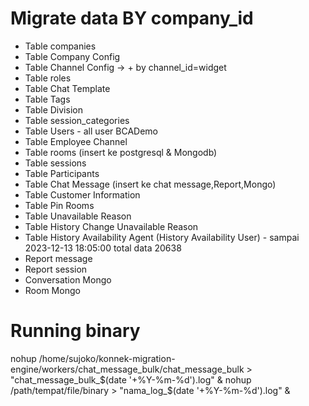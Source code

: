 # Migrate data BY company_id

- Table companies 
- Table Company Config 
- Table Channel Config -> + by channel_id=widget 
- Table roles 
- Table Chat Template 
- Table Tags 
- Table Division 
- Table session_categories 
- Table Users - all user BCADemo
- Table Employee Channel 
- Table rooms (insert ke postgresql & Mongodb) 
- Table sessions 
- Table Participants 
- Table Chat Message (insert ke chat message,Report,Mongo) 
- Table Customer Information 
- Table Pin Rooms 
- Table Unavailable Reason
- Table History Change Unavailable Reason 
- Table History Availability Agent (History Availability User) - sampai 2023-12-13 18:05:00 total data 20638
- Report message
- Report session
- Conversation Mongo
- Room Mongo

# Running binary
nohup /home/sujoko/konnek-migration-engine/workers/chat_message_bulk/chat_message_bulk > "chat_message_bulk_$(date '+%Y-%m-%d').log" &
nohup /path/tempat/file/binary > "nama_log_$(date '+%Y-%m-%d').log" &
